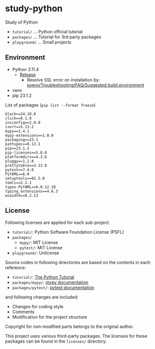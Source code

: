 # study-python

Study of Python

- `tutorial/` ... Python official tutorial
- `packages/` ... Tutorial for 3rd party packages
- `playground/` ... Small projects

## Environment

- Python 3.11.4
    - [Release](https://www.python.org/downloads/release/python-3114/)
        - Resolve SSL error on installation by: [pyenv/Troubleshooting/FAQ/Suggested build environment](https://github.com/pyenv/pyenv/wiki#suggested-build-environment)
- venv
- pip 23.1.2

List of packages (`pip list --format freeze`)

```
black==24.10.0
click==8.1.8
iniconfig==2.0.0
isort==5.13.2
mypy==1.4.1
mypy-extensions==1.0.0
packaging==23.1
pathspec==0.12.1
pip==23.1.2
pip-licenses==5.0.0
platformdirs==4.3.6
pluggy==1.2.0
prettytable==3.13.0
pytest==7.4.0
PyYAML==6.0
setuptools==65.5.0
tomli==2.2.1
types-PyYAML==6.0.12.10
typing_extensions==4.6.3
wcwidth==0.2.13
```

## License

Following licenses are applied for each sub-project.

- `tutorial/`: Python Software Foundation License (PSFL)
- `packages/`
    - `mypy/`: MIT License
    - `pytest/`: MIT License
- `playground/`: Unlicense

Source codes in following directories are based on the contents in each reference:

- `tutorial/`: [The Python Tutorial](https://docs.python.org/3/tutorial/index.html)
- `packages/mypy/`: [mypy documentation](https://mypy.readthedocs.io/en/stable/index.html)
- `packages/pytest/`: [pytest documentation](https://docs.pytest.org/en/7.4.x/index.html)

and following changes are included:

- Changes for coding style
- Comments
- Modification for the project structure

Copyright for non-modified parts belongs to the original author.

This project uses various third-party packages.
The licenses for these packages can be found in the `licenses/` directory.
